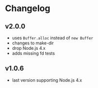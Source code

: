 # Changelog

## v2.0.0

- uses `Buffer.alloc` instead of `new Buffer`
- changes to make-dir
- drop Node.js 4.x
- adds missing fd tests

## v1.0.6

- last version supporting Node.js 4.x
